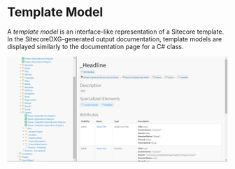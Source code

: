 # Template Model

A _template model_ is an interface-like representation of a Sitecore template. In the SitecoreDXG-generated output documentation, template models are displayed similarly to the documentation page for a C\# class. 

![The template model of the \_Headline template from Habitat&apos;s Teasers module](../../.gitbook/assets/template-model%20%281%29.png)

